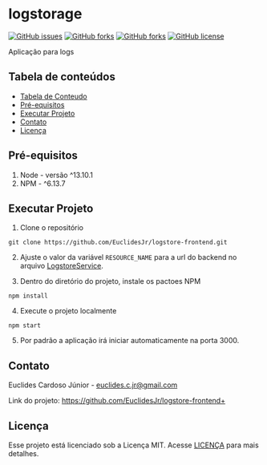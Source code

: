 # logstorage

[![GitHub issues](https://img.shields.io/github/issues/EuclidesJr/logstore-frontend)](https://github.com/EuclidesJr/logstore-frontend/issues) [![GitHub forks](https://img.shields.io/github/forks/EuclidesJr/logstore-frontend)](https://github.com/EuclidesJr/logstore-frontend/forks) [![GitHub forks](https://img.shields.io/github/stars/EuclidesJr/logstore-frontend)](https://github.com/EuclidesJr/logstore-frontend/stars) [![GitHub license](https://img.shields.io/github/license/EuclidesJr/logstore-frontend?label=Licen%C3%A7a)](https://github.com/EuclidesJr/logstore-frontend)

Aplicação para logs

## Tabela de conteúdos

* [Tabela de Conteudo](#tabela-de-conteudo)
* [Pré-equisitos](#pré-equisitos)
* [Executar Projeto](#executar-projeto)
* [Contato](#contato)
* [Licença](#licença)

## Pré-equisitos

1. Node - versão ^13.10.1
2. NPM - ^6.13.7

## Executar Projeto

1. Clone o repositório

```script
git clone https://github.com/EuclidesJr/logstore-frontend.git
```

2. Ajuste o valor da variável ```RESOURCE_NAME```  para a url do backend no arquivo [LogstoreService](src/service/LogstoreService.js).

3. Dentro do diretório do projeto, instale os pactoes NPM

```script
npm install
```

4. Execute o projeto localmente

```script
npm start
```

5. Por padrão a aplicação irá iniciar automaticamente na porta 3000.

## Contato

Euclides Cardoso Júnior - euclides.c.jr@gmail.com

Link do projeto: https://github.com/EuclidesJr/logstore-frontend+

## Licença

Esse projeto está licenciado sob a Licença MIT. Acesse [LICENÇA](LICENSE.txt) para mais detalhes.

